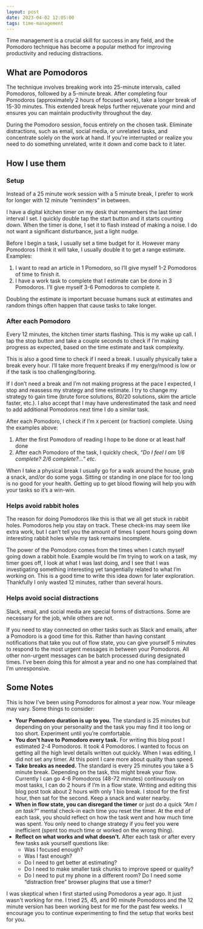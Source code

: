 ```yaml
---
layout: post
date: 2023-04-02 12:05:00
tags: time-management
---
```


Time management is a crucial skill for success in any field, and the Pomodoro technique has become a popular method for improving productivity and reducing distractions.

## What are Pomodoros

The technique involves breaking work into 25-minute intervals, called Pomodoros, followed by a 5-minute break. After completing four Pomodoros (approximately 2 hours of focused work), take a longer break of 15-30 minutes. This extended break helps further rejuvenate your mind and ensures you can maintain productivity throughout the day.

During the Pomodoro session, focus entirely on the chosen task. Eliminate distractions, such as email, social media, or unrelated tasks, and concentrate solely on the work at hand. If you're interrupted or realize you need to do something unrelated, write it down and come back to it later.

## How I use them

### Setup

Instead of a 25 minute work session with a 5 minute break, I prefer to work for longer with 12 minute “reminders” in between.

I have a digital kitchen timer on my desk that remembers the last timer interval I set. I quickly double tap the start button and it starts counting down. When the timer is done, I set it to flash instead of making a noise. I do not want a significant disturbance, just a light nudge.

Before I begin a task, I usually set a time budget for it. However many Pomodoros I think it will take, I usually double it to get a range estimate. Examples:

1. I want to read an article in 1 Pomodoro, so I’ll give myself 1-2 Pomodoros of time to finish it.
2. I have a work task to complete that I estimate can be done in 3 Pomodoros. I’ll give myself 3-6 Pomodoros to complete it.

Doubling the estimate is important becuase humans suck at estimates and random things often happen that cause tasks to take longer.

### After each Pomodoro

Every 12 minutes, the kitchen timer starts flashing. This is my wake up call. I tap the stop button and take a couple seconds to check if I’m making progress as expected, based on the time estimate and task complexity.

This is also a good time to check if I need a break. I usually physically take a break every hour. I’ll take more frequent breaks if my energy/mood is low or if the task is too challenging/boring.

If I don’t need a break and I’m not making progress at the pace I expected, I stop and reassess my strategy and time estimate. I try to change my strategy to gain time (brute force solutions, 80/20 solutions, skim the article faster, etc.). I also accept that I may have underestimated the task and need to add additional Pomodoros next time I do a similar task.

After each Pomodoro, I check if I’m `X` percent (or fraction) complete. Using the examples above:

1. After the first Pomodoro of reading I hope to be done or at least half done
2. After each Pomodoro of the task, I quickly check, *“Do I feel I am 1/6 complete? 2/6 complete?…” etc.*

When I take a physical break I usually go for a walk around the house, grab a snack, and/or do some yoga. Sitting or standing in one place for too long is no good for your health. Getting up to get blood flowing will help you with your tasks so it’s a win-win.

### Helps avoid rabbit holes

The reason for doing Pomodoros like this is that we all get stuck in rabbit holes. Pomodoros help you stay on track. These check-ins may seem like extra work, but I can’t tell you the amount of times I spent hours going down interesting rabbit holes while my task remains incomplete.

The power of the Pomodoro comes from the times when I catch myself going down a rabbit hole. Example would be I’m trying to work on a task, my timer goes off, I look at what I was last doing, and I see that I was investigating something interesting yet tangentially related to what I’m working on. This is a good time to write this idea down for later exploration. Thankfully I only wasted 12 minutes, rather than several hours.

### Helps avoid social distractions

Slack, email, and social media are special forms of distractions. Some are necessary for the job, while others are not.

If you need to stay connected on other tasks such as Slack and emails, after a Pomodoro is a good time for this. Rather than having constant notifications that take you out of flow state, you can give yourself 5 minutes to respond to the most urgent messages in between your Pomodoros. All other non-urgent messages can be batch processed during designated times. I’ve been doing this for almost a year and no one has complained that I’m unresponsive.

## Some Notes

This is how I’ve been using Pomodoros for almost a year now. Your mileage may vary. Some things to consider:

- **Your Pomodoro duration is up to you.** The standard is 25 minutes but depending on your personality and the task you may find it too long or too short. Experiment until you’re comfortable.
- **You don't have to Pomodoro every task.** For writing this blog post I estimated 2-4 Pomodoros. It took 4 Pomodoros. I wanted to focus on getting all the high level details written out quickly. When I was editing, I did not set any timer. At this point I care more about quality than speed.
- **Take breaks as needed.** The standard is every 25 minutes you take a 5 minute break. Depending on the task, this might break your flow. Currently I can go 4-6 Pomodoros (48-72 minutes) continuously on most tasks, I can do 2 hours if I’m in a flow state. Writing and editing this blog post took about 2 hours with only 1 bio break. I stood for the first hour, then sat for the second. Keep a snack and water nearby.
- **When in flow state, you can disregard the timer** or just do a quick *“Am I on task?”* mental check-in each time you reset the timer. At the end of each task, you should reflect on how the task went and how much time was spent. You only need to change strategy if you feel you were inefficient (spent too much time or worked on the wrong thing).
- **Reflect on what works and what doesn’t.** After each task or after every few tasks ask yourself questions like:
    - Was I focused enough?
    - Was I fast enough?
    - Do I need to get better at estimating?
    - Do I need to make smaller task chunks to improve speed or quality?
    - Do I need to put my phone in a different room? Do I need some “distraction free” browser plugins that use a timer?

I was skeptical when I first started using Pomodoros a year ago. It just wasn't working for me. I tried 25, 45, and 90 minute Pomodoros and the 12 minute version has been working best for me for the past few weeks. I encourage you to continue experimenting to find the setup that works best for you.
